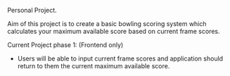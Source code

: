 Personal Project. 

Aim of this project is to create a basic bowling scoring system which calculates your maximum available score based on current frame scores. 

Current Project phase 1: (Frontend only)
- Users will be able to input current frame scores and application should return to them the current maximum available score.
